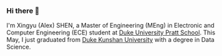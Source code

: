 ### Hi there 👋

I'm Xingyu (Alex) SHEN, a Master of Engineering (MEng) in Electronic and Computer Engineering (ECE) student at [Duke University Pratt School](https://pratt.duke.edu/). This May, I just graduated from [Duke Kunshan University](https://www.dukekunshan.edu.cn/) with a degree in Data Science.

<div align="center">
  <img src=https://github-readme-stats.vercel.app/api/top-langs/?username=shenxingy&layout=compact alt=""/>
  <br>
  <img src="https://komarev.com/ghpvc/?username=shenxingy&style=flat-square&color=blue" alt=""/>
</div>

<!--
**shenxingy/shenxingy** is a ✨ _special_ ✨ repository because its `README.md` (this file) appears on your GitHub profile.

Here are some ideas to get you started:

- 🔭 I’m currently working on ...
- 🌱 I’m currently learning ...
- 👯 I’m looking to collaborate on ...
- 🤔 I’m looking for help with ...
- 💬 Ask me about ...
- 📫 How to reach me: ...
- 😄 Pronouns: ...
- ⚡ Fun fact: ...
-->
